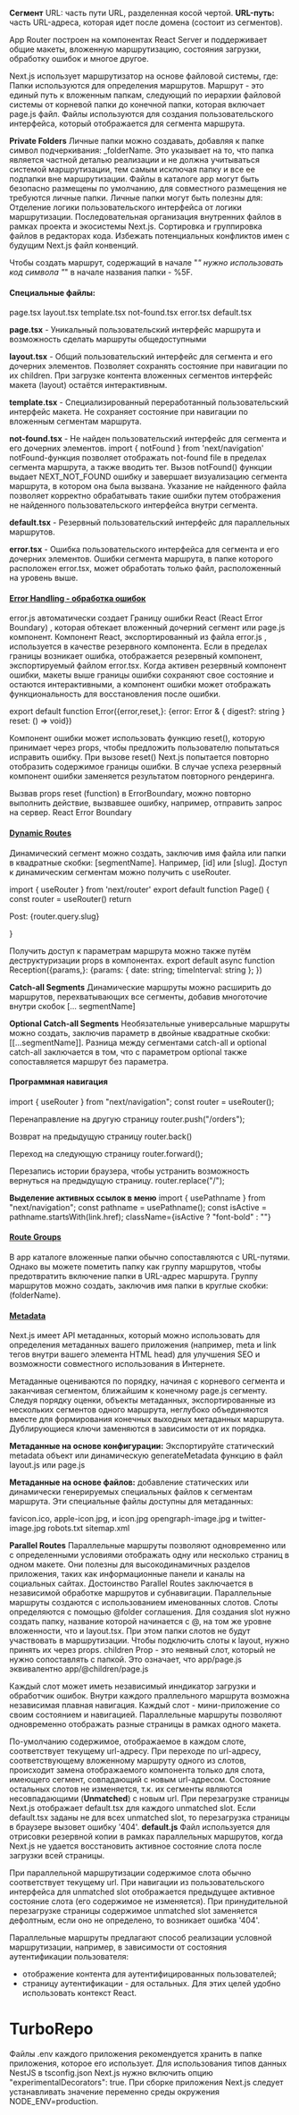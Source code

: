 **Сегмент** URL: часть пути URL, разделенная косой чертой.
**URL-путь:** часть URL-адреса, которая идет после домена (состоит из сегментов).

App Router построен на компонентах React Server и поддерживает общие макеты, вложенную маршрутизацию, состояния
загрузки, обработку ошибок и многое другое.

Next.js использует маршрутизатор на основе файловой системы, где:
Папки используются для определения маршрутов.
Маршрут - это единый путь к вложенным папкам,
следующий по иерархии файловой системы от корневой папки до конечной папки, которая включает page.js файл.
Файлы используются для создания пользовательского интерфейса, который отображается для сегмента маршрута.

**Private Folders**
Личные папки можно создавать, добавляя к папке символ подчеркивания: _folderName.
Это указывает на то, что папка является частной деталью реализации и не должна учитываться системой маршрутизации, тем
самым исключая папку и все ее подпапки вне маршрутизации.
Файлы в каталоге app могут быть безопасно размещены по умолчанию, для совместного размещения не требуются личные
папки.
Личные папки могут быть полезны для:
Отделение логики пользовательского интерфейса от логики маршрутизации.
Последовательная организация внутренних файлов в рамках проекта и экосистемы Next.js.
Сортировка и группировка файлов в редакторах кода.
Избежать потенциальных конфликтов имен с будущим Next.js файл конвенций.

Чтобы создать маршрут, содержащий в начале "_" нужно использовать код символа "_" в начале названия папки - %5F.

#### Специальные файлы:

page.tsx
layout.tsx
template.tsx
not-found.tsx
error.tsx
default.tsx

**page.tsx** - Уникальный пользовательский интерфейс маршрута и возможность сделать маршруты общедоступными

**layout.tsx** - Общий пользовательский интерфейс для сегмента и его дочерних элементов.
Позволяет сохранять состояние при навигации по их children.
При загрузке контента вложенных сегментов интерфейс макета (layout) остаётся интерактивным.

**template.tsx** - Специализированный переработанный пользовательский интерфейс макета. Не сохраняет состояние при
навигации по вложенным сегментам маршрута.

**not-found.tsx** - Не найден пользовательский интерфейс для сегмента и его дочерних элементов.
import { notFound } from 'next/navigation'
notFound-функция позволяет отображать not-found file в пределах сегмента маршрута, а также вводить <meta
name="robots" content="noindex" /> тег.
Вызов notFound() функции выдает NEXT_NOT_FOUND ошибку и завершает визуализацию сегмента маршрута, в котором она была
вызвана. Указание не найденного файла позволяет корректно обрабатывать такие ошибки путем отображения не найденного
пользовательского интерфейса внутри сегмента.

**default.tsx** - Резервный пользовательский интерфейс для параллельных маршрутов.

**error.tsx** - Ошибка пользовательского интерфейса для сегмента и его дочерних элементов. Ошибки сегмента маршрута, в
папке которого расположен error.tsx, может обработать только файл, расположенный на уровень выше.

#### [Error Handling - обработка ошибок](https://nextjs.org/docs/app/building-your-application/routing/error-handling)

error.js автоматически создает Границу ошибки React (React Error Boundary) , которая обтекает вложенный дочерний сегмент
или page.js компонент.
Компонент React, экспортированный из файла error.js , используется в качестве резервного компонента.
Если в пределах границы возникает ошибка, отображается резервный компонент, экспортируемый файлом error.tsx.
Когда активен резервный компонент ошибки, макеты выше границы ошибки сохраняют свое состояние и остаются интерактивными,
а компонент ошибки может отображать функциональность для восстановления после ошибки.

export default function Error({error,reset,}: {error: Error & { digest?: string } reset: () => void})

Компонент ошибки может использовать функцию reset(), которую принимает через props, чтобы предложить пользователю 
попытаться исправить ошибку.
При вызове reset() Next.js попытается повторно отобразить содержимое границы ошибки.
В случае успеха резервный компонент ошибки заменяется результатом повторного рендеринга.

Вызвав props reset (function) в ErrorBoundary, можно повторно выполнить действие, вызвавшее ошибку, например,
отправить запрос на сервер.
React Error Boundary

#### [Dynamic Routes](https://nextjs.org/docs/pages/building-your-application/routing/dynamic-routes)

Динамический сегмент можно создать, заключив имя файла или папки в квадратные скобки: [segmentName]. Например, [id]
или [slug].
Доступ к динамическим сегментам можно получить с useRouter.

import { useRouter } from 'next/router'
export default function Page() {
const router = useRouter()
return <p>Post: {router.query.slug}</p>
}

Получить доступ к параметрам маршрута можно также путём деструктуризации props в компонентах.
export default async function Reception({params,}: {params: { date: string; timeInterval: string };
})

**Catch-all Segments**
Динамические маршруты можно расширить до маршрутов, перехватывающих все сегменты, добавив многоточие внутри скобок [...
segmentName]

**Optional Catch-all Segments**
Необязательные универсальные маршруты можно создать, заключив параметр в двойные квадратные скобки: [[...segmentName]].
Разница между сегментами catch-all и optional catch-all заключается в том, что с параметром optional также
сопоставляется маршрут без параметра.

#### Программная навигация

import { useRouter } from "next/navigation";
const router = useRouter();

Перенаправление на другую страницу
router.push("/orders");

Возврат на предыдущую страницу
router.back()

Переход на следующую страницу
router.forward();

Перезапись истории браузера, чтобы устранить возможность вернуться на предыдущую страницу.
router.replace("/");

**Выделение активных ссылок в меню**
import { usePathname } from "next/navigation";
const pathname = usePathname();
const isActive = pathname.startsWith(link.href);
className={isActive ? "font-bold" : ""}

#### [Route Groups](https://nextjs.org/docs/app/building-your-application/routing/route-groups)

В app каталоге вложенные папки обычно сопоставляются с URL-путями. Однако вы можете пометить папку как группу маршрутов,
чтобы предотвратить включение папки в URL-адрес маршрута.
Группу маршрутов можно создать, заключив имя папки в круглые скобки: (folderName).

#### [Metadata](https://nextjs.org/docs/app/building-your-application/optimizing/metadata)

Next.js имеет API метаданных, который можно использовать для определения метаданных вашего приложения (например, meta и
link тегов внутри вашего элемента HTML head) для улучшения SEO и возможности совместного использования в Интернете.

Метаданные оцениваются по порядку, начиная с корневого сегмента и заканчивая сегментом, ближайшим к конечному page.js
сегменту.
Следуя порядку оценки, объекты метаданных, экспортированные из нескольких сегментов одного маршрута, неглубоко
объединяются вместе для формирования конечных выходных метаданных маршрута. Дублирующиеся ключи заменяются в зависимости
от их порядка.

**Метаданные на основе конфигурации:**
Экспортируйте статический metadata объект или динамическую generateMetadata функцию в файл layout.js или page.js

**Метаданные на основе файлов:** добавление статических или динамически генерируемых специальных файлов к сегментам
маршрута.
Эти специальные файлы доступны для метаданных:

favicon.ico, apple-icon.jpg, и icon.jpg
opengraph-image.jpg и twitter-image.jpg
robots.txt
sitemap.xml

**Parallel Routes**
Параллельные маршруты позволяют одновременно или с определенными условиями отображать одну или несколько страниц в одном
макете. Они полезны для высокодинамичных разделов приложения, таких как информационные панели и каналы на социальных
сайтах.
Достоинство Parallel Routes заключается в независимой обработке маршрутов и субнавигации.
Параллельные маршруты создаются с использованием именованных слотов. Слоты определяются с помощью @folder соглашения.
Для создания slot нужно создать папку, название которой начинается с @, на том же уровне вложенности, что и layout.tsx.
При этом папки слотов не будут участвовать в маршрутизации.
Чтобы подключить слоты к layout, нужно принять их через props.
children Prop - это неявный слот, который не нужно сопоставлять с папкой. Это означает, что app/page.js эквивалентно
app/@children/page.js

Каждый слот может иметь независимый инндикатор загрузки и обработчик ошибок. Внутри каждого праллельного маршрута
возможна независимая плавная навигация. Каждый слот - мини-приложение со своим состоянием и навигацией. Параллельные
маршруты позволяют одновременно отображать разные страницы в рамках одного макета.

По-умолчанию содержимое, отображаемое в каждом слоте, соответствует текущему url-адресу.
При переходе по url-адресу, соответствующему вложенному маршруту одного из слотов, происходит замена отображаемого
компонента только для слота, имеющего сегмент, совпадающий с новым url-адресом. Состояние остальных слотов не
изменяется, т.к. их сегменты являются несовпадающими (**Unmatched**) с новым url.
При перезагрузке страницы Next.js отображает default.tsx для каждого unmatched slot.
Если default.tsx заданы не для всех unmatched slot, то перезагрузка страницы в браузере вызовет ошибку '404'.
**default.js** Файл используется для отрисовки резервной копии в рамках параллельных маршрутов, когда Next.js не удается
восстановить активное состояние слота после загрузки всей страницы.

При параллельной маршрутизации содержимое слота обычно соответствует текущему url.
При навигации из пользовательского интерфейса для unmatched slot отображается предыдущее активное состояние слота 
(его содержимое не изменяется).
При принудительной перезагрузке страницы содержимое unmatched slot заменяется дефолтным, если оно не определено, то 
возникает ошибка '404'.

Параллельные маршруты предлагают способ реализации условной маршрутизации, например, в зависимости от состояния 
аутентификации пользователя:
- отображение контента для аутентифицированных пользователей;
- страницу аутентификации - для остальных.
Для этих целей удобно использовать контекст React.

# TurboRepo

Файлы .env каждого приложения рекомендуется хранить в папке приложения, которое его использует.
Для использования типов данных NestJS в tsconfig.json Next.js нужно включить опцию "experimentalDecorators": true.
При сборке приложения Next.js следует устанавливать значение переменно среды окружения NODE_ENV=production.

